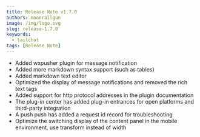 ```yaml
---
title: Release Note v1.7.0
authors: moonrailgun
image: /img/logo.svg
slug: release-1.7.0
keywords:
  - tailchat
tags: [Release Note]
---
```


- Added wxpusher plugin for message notification
- Added more markdown syntax support (such as tables)
- Added markdown text editor
- Optimized the display of message notifications and removed the rich text tags
- Added support for http protocol addresses in the plugin documentation
- The plug-in center has added plug-in entrances for open platforms and third-party integration
- A push push has added a request id record for troubleshooting
- Optimize the switching display of the content panel in the mobile environment, use transform instead of width
